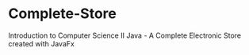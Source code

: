 # Complete-Store
Introduction to Computer Science II Java - A Complete Electronic Store created with JavaFx
